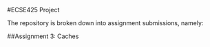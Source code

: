 #ECSE425 Project

The repository is broken down into assignment submissions, namely:

##Assignment 3: Caches
